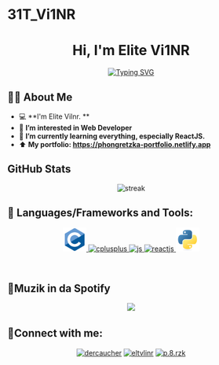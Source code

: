 # 31T_Vi1NR 
<h1 align="center">Hi, I'm Elite Vi1NR  </h1>  

<p align="center">
     <a href="https://www.facebook.com/thenews.of.bayern"><img src="https://readme-typing-svg.herokuapp.com?font=Fira+Code&pause=1000&color=00FFFF&width=500&lines=Legends+Live+For3ver+But+Rebels+Never+D1e" alt="Typing SVG" /></a>
 </p>


## 🙋‍♂️ About Me

- 💻 **I'm Elite Vilnr. ** 
- 👀 **I’m interested in Web Developer**
- 🌱 **I’m currently learning everything, especially ReactJS.**
- ⬆️ **My portfolio: https://phongretzka-portfolio.netlify.app**

## GitHub Stats
<p align="center">
        <img title="🔥 Get streak stats for your profile here: git.io/streak-stats" alt="streak" src="https://streak-stats.demolab.com?user=Leon28Phongretzka&theme=github-dark&hide_border=true&locale=de&card_width=500"/>
    </a>
</p>


## 🚀 Languages/Frameworks and Tools:

<p align="center">
     <a href="https://www.cprogramming.com/" target="_blank"> <img src="https://raw.githubusercontent.com/devicons/devicon/master/icons/c/c-original.svg" alt="c" width="48" height="48"/> </a> 
     <a href="https://www.w3schools.com/cpp/" target="_blank"> <img src="https://user-images.githubusercontent.com/82562559/189319194-55e984e0-f0e5-4d2c-9676-48fc5b2ca815.png" alt="cplusplus" width="48" height="48"/> </a> 
     <a href="https://www.javascript.com" target="_blank" rel="noreferrer"> <img src="https://raw.githubusercontent.com/Leon28Phongretzka/Leon28Phongretzka/22c78328a95910b6144de839d37466c84ca709c2/javascript-logo.svg" alt="js" width="48" height="48"/> </a> 
     <a href="https://reactjs.org" target="_blank" rel="noreferrer"> <img src="https://github.com/Leon28Phongretzka/Leon28Phongretzka/blob/main/1174949_js_react%20js_logo_react_react%20native_icon.png?raw=true" alt="reactjs" width="48" height="48"/> </a> 
     <a href="https://www.python.org" target="_blank"> <img src="https://raw.githubusercontent.com/devicons/devicon/master/icons/python/python-original.svg" alt="python" width="48" height="48"/> </a>
     
 </p>
<br/>

## 🎵Muzik in da Spotify

<p align="center">
<img src="https://spotify-github-profile.vercel.app/api/view.svg?uid=31kpmj4rucelavwcbdnoqd2z2fvu&cover_image=true&theme=novatorem&show_offline=false&background_color=000000&bar_color=53b14f&bar_color_cover=false">
</p>


## 🤝Connect with me:

<p align="center">   
  <a href="https://twitter.com/z_bayern_gzkt" target="blank"><img align="center" src="https://raw.githubusercontent.com/rahuldkjain/github-profile-readme-generator/master/src/images/icons/Social/twitter.svg" alt="dercaucher" height="30" width="40" /></a>    
  <a href="https://www.facebook.com/S130Prj3t/" target="blank"><img align="center" src="https://raw.githubusercontent.com/rahuldkjain/github-profile-readme-generator/master/src/images/icons/Social/facebook.svg" alt="eltvlinr" height="30" width="40" /></a>    
  <a href="https://www.instagram.com/lg_28.elt_vnr/" target="blank"><img align="center" src="https://raw.githubusercontent.com/rahuldkjain/github-profile-readme-generator/master/src/images/icons/Social/instagram.svg" alt="p.8.rzk" height="30" width="40" /></a>


